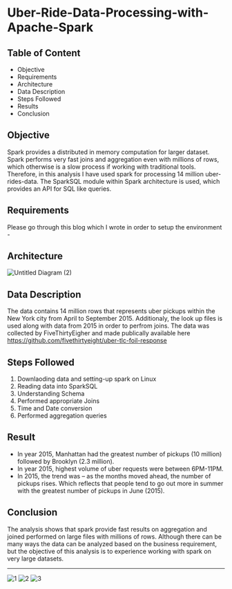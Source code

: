 # Uber-Ride-Data-Processing-with-Apache-Spark

## Table of Content
-	Objective
- Requirements
- Architecture
-	Data Description
-	Steps Followed
-	Results
-	Conclusion

## Objective
Spark provides a distributed in memory computation for larger dataset. Spark performs very fast joins and aggregation even with millions of rows, which otherwise is a slow process if working with traditional tools. Therefore, in this analysis I have used spark for processing 14 million uber-rides-data. The SparkSQL module within Spark architecture is used, which provides an API for SQL like queries. 

## Requirements
Please go through this blog which I wrote in order to setup the environment - 

## Architecture
![Untitled Diagram (2)](https://user-images.githubusercontent.com/32847030/82127761-14489600-9784-11ea-929d-d8d7276c2a1c.jpg)


## Data Description
The data contains 14 million rows that represents uber pickups within the New York city from April to September 2015. Additionaly, the look up files is used along with data from 2015 in order to perfrom joins. The data was collected by FiveThirtyEigher and made publically available here https://github.com/fivethirtyeight/uber-tlc-foil-response  

## Steps Followed
1.	Downlaoding data and setting-up spark on Linux
2.  Reading data into SparkSQL
3.	Understanding Schema 
4.	Performed appropriate Joins 
5.	Time and Date conversion
6.	Performed aggregation queries 

## Result
-	In year 2015, Manhattan had the greatest number of pickups (10 million) followed by Brooklyn (2.3 million).
-	In year 2015, highest volume of uber requests were between 6PM-11PM.
-	In 2015, the trend was – as the months moved ahead, the number of pickups rises. Which reflects that people tend to go out more in summer with the greatest number of pickups in June (2015).

## Conclusion
The analysis shows that spark provide fast results on aggregation and joined performed on large files with millions of rows. Although there can be many ways the data can be analyzed based on the business requirement, but the objective of this analysis is to experience working with spark on very large datasets. 

------   
     
![1](https://user-images.githubusercontent.com/32847030/82128059-0267f280-9786-11ea-923f-adfe44be8bdd.JPG)
![2](https://user-images.githubusercontent.com/32847030/82128060-0267f280-9786-11ea-99cb-a190728463ff.JPG)
![3](https://user-images.githubusercontent.com/32847030/82128061-03008900-9786-11ea-9040-5c6723b57882.JPG)

